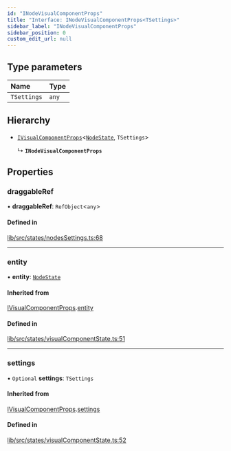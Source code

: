 ```yaml
---
id: "INodeVisualComponentProps"
title: "Interface: INodeVisualComponentProps<TSettings>"
sidebar_label: "INodeVisualComponentProps"
sidebar_position: 0
custom_edit_url: null
---
```


## Type parameters

| Name | Type |
| :------ | :------ |
| `TSettings` | `any` |

## Hierarchy

- [`IVisualComponentProps`](IVisualComponentProps)<[`NodeState`](../classes/NodeState), `TSettings`\>

  ↳ **`INodeVisualComponentProps`**

## Properties

### draggableRef

• **draggableRef**: `RefObject`<`any`\>

#### Defined in

[lib/src/states/nodesSettings.ts:68](https://github.com/tokarchyn/react-easy-diagram/blob/96a8c28/lib/src/states/nodesSettings.ts#L68)

___

### entity

• **entity**: [`NodeState`](../classes/NodeState)

#### Inherited from

[IVisualComponentProps](IVisualComponentProps).[entity](IVisualComponentProps#entity)

#### Defined in

[lib/src/states/visualComponentState.ts:51](https://github.com/tokarchyn/react-easy-diagram/blob/96a8c28/lib/src/states/visualComponentState.ts#L51)

___

### settings

• `Optional` **settings**: `TSettings`

#### Inherited from

[IVisualComponentProps](IVisualComponentProps).[settings](IVisualComponentProps#settings)

#### Defined in

[lib/src/states/visualComponentState.ts:52](https://github.com/tokarchyn/react-easy-diagram/blob/96a8c28/lib/src/states/visualComponentState.ts#L52)

